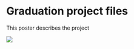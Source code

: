 <h1>Graduation project files</h1>
<P>This poster describes the project</P>
<img src="C:\Users\Muhammad Agami\Downloads/poster.jpg">

